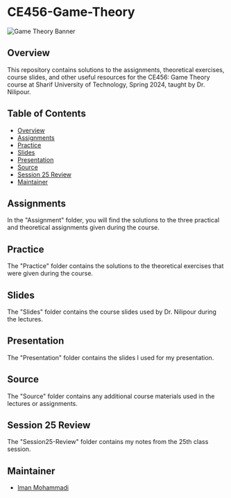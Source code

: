 # CE456-Game-Theory

![Game Theory Banner](https://github.com/Imanm02/CE456-Game-Theory/raw/main/GameTheory-Background.png)

## Overview

This repository contains solutions to the assignments, theoretical exercises, course slides, and other useful resources for the CE456: Game Theory course at Sharif University of Technology, Spring 2024, taught by Dr. Nilipour.

## Table of Contents

- [Overview](#overview)
- [Assignments](#assignments)
- [Practice](#practice)
- [Slides](#slides)
- [Presentation](#presentation)
- [Source](#source)
- [Session 25 Review](#session-25-review)
- [Maintainer](#Maintainer)

## Assignments

In the "Assignment" folder, you will find the solutions to the three practical and theoretical assignments given during the course.

## Practice

The "Practice" folder contains the solutions to the theoretical exercises that were given during the course.

## Slides

The "Slides" folder contains the course slides used by Dr. Nilipour during the lectures.

## Presentation

The "Presentation" folder contains the slides I used for my presentation.

## Source

The "Source" folder contains any additional course materials used in the lectures or assignments.

## Session 25 Review

The "Session25-Review" folder contains my notes from the 25th class session.

## Maintainer

- [Iman Mohammadi](https://github.com/Imanm02)
